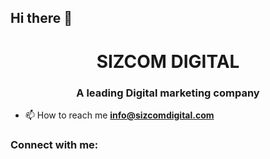 ## Hi there 👋

<h1 align="center">SIZCOM DIGITAL</h1>
<h3 align="center">A leading Digital marketing company</h3>

- 📫 How to reach me **info@sizcomdigital.com**

<h3 align="left">Connect with me:</h3>
<p align="left">
</p>
